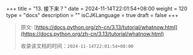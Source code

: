 +++
title = "13. 接下来？"
date = 2024-11-14T22:01:54+08:00
weight = 120
type = "docs"
description = ""
isCJKLanguage = true
draft = false
+++

> 原文: [https://docs.python.org/zh-cn/3.13/tutorial/whatnow.html](https://docs.python.org/zh-cn/3.13/tutorial/whatnow.html)
>
> 收录该文档的时间：`2024-11-14T22:01:54+08:00`
